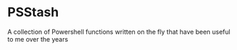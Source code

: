 PSStash
=======

A collection of Powershell functions written on the fly that have been useful to me over the years
